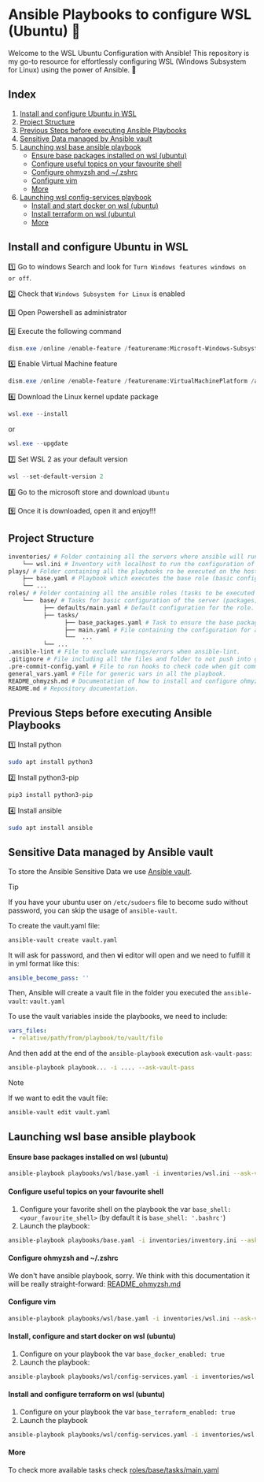 # Ansible Playbooks to configure WSL (Ubuntu) :tophat:

Welcome to the WSL Ubuntu Configuration with Ansible! This repository is my go-to resource for effortlessly configuring WSL (Windows Subsystem for Linux) using the power of Ansible. :tophat:

## Index
1. [Install and configure Ubuntu in WSL](#install-and-configure-ubuntu-in-wsl)
2. [Project Structure](#project-structure)
3. [Previous Steps before executing Ansible Playbooks](#previous-steps-before-executing-ansible-playbooks)
4. [Sensitive Data managed by Ansible vault](#sensitive-data-managed-by-ansible-vault)
5. [Launching wsl base ansible playbook](#launching-wsl-base-ansible-playbook)
    - [Ensure base packages installed on wsl (ubuntu)](#ensure-base-packages-installed-on-wsl-ubuntu)
    - [Configure useful topics on your favourite shell](#configure-useful-topics-on-your-favourite-shell)
    - [Configure ohmyzsh and ~/.zshrc](#configure-ohmyzsh-and-zshrc)
    - [Configure vim](#configure-vim)
    - [More](#more)
6. [Launching wsl config-services playbook](#launching-wsl-config-services-playbook)
    - [Install and start docker on wsl (ubuntu)](#install-and-start-docker-on-wsl-ubuntu)
    - [Install terraform on wsl (ubuntu)](#install-terraform-on-wsl-ubuntu)
    - [More](#more-1)

## Install and configure Ubuntu in WSL
:one: Go to windows Search and look for `Turn Windows features windows on or off`.

:two: Check that `Windows Subsystem for Linux` is enabled

:three: Open Powershell as administrator

:four: Execute the following command
```ps1
dism.exe /online /enable-feature /featurename:Microsoft-Windows-Subsystem-Linux /all /norestart
```

:five: Enable Virtual Machine feature
```ps1
dism.exe /online /enable-feature /featurename:VirtualMachinePlatform /all /norestart
```

:six: Download the Linux kernel update package
```ps1
wsl.exe --install
```

or

```ps1
wsl.exe --upgdate
```

:seven: Set WSL 2 as your default version
```ps1
wsl --set-default-version 2
```

:eight: Go to the microsoft store and download `Ubuntu`

:nine: Once it is downloaded, open it and enjoy!!!

## Project Structure
```bash
inventories/ # Folder containing all the servers where ansible will run and its configuration.
    └── wsl.ini # Inventory with localhost to run the configuration of the wsl (ubuntu).
plays/ # Folder containing all the playbooks ro be executed on the hosts, we have one playbook per role.
    ├── base.yaml # Playbook which executes the base role (basic configuration for the server).
    └── ...
roles/ # Folder containing all the ansible roles (tasks to be executed on the playbooks).
    └──  base/ # Tasks for basic configuration of the server (packages, pubkeys, etc.).
          ├── defaults/main.yaml # Default configuration for the role.
          ├── tasks/
                ├── base_packages.yaml # Task to ensure the base packages installed.
                ├── main.yaml # File containing the configuration for all the tasks and how to use them.
                └──  ...
          └── ...
.ansible-lint # File to exclude warnings/errors when ansible-lint.
.gitignore # File including all the files and folder to not push into git.
.pre-commit-config.yaml # File to run hooks to check code when git commit.
general_vars.yaml # File for generic vars in all the playbook.
README_ohmyzsh.md # Documentation of how to install and configure ohmyzsh.
README.md # Repository documentation.
```

## Previous Steps before executing Ansible Playbooks
:one: Install python
```bash
sudo apt install python3
```

:two: Install python3-pip
```bash
pip3 install python3-pip
```

:four: Install ansible
```bash
sudo apt install ansible
```

## Sensitive Data managed by Ansible vault
To store the Ansible Sensitive Data we use [Ansible vault](https://docs.ansible.com/ansible/latest/vault_guide/index.html).

> [!TIP]
> If you have your ubuntu user on `/etc/sudoers` file to become sudo without password, you can skip the usage of `ansible-vault`.

To create the vault.yaml file:
```bash
ansible-vault create vault.yaml
```

It will ask for password, and then **vi** editor will open and we need to fulfill it in yml format like this:

```yml
ansible_become_pass: ''
```

Then, Ansible will create a vault file in the folder you executed the `ansible-vault`: `vault.yaml`

To use the vault variables inside the playbooks, we need to include:

```yml
vars_files:
 - relative/path/from/playbook/to/vault/file
```

And then add at the end of the `ansible-playbook` execution `ask-vault-pass`:

```bash
ansible-playbook playbook... -i .... --ask-vault-pass
```

> [!NOTE]
> If we want to edit the vault file:
> ```bash
> ansible-vault edit vault.yaml
> ```

## Launching wsl base ansible playbook
#### Ensure base packages installed on wsl (ubuntu)
```bash
ansible-playbook playbooks/wsl/base.yaml -i inventories/wsl.ini --ask-vault-pass --tags base-packages --check
```

#### Configure useful topics on your favourite shell
1. Configure your favorite shell on the playbook the var `base_shell: <your_favourite_shell>` (by default it is `base_shell: '.bashrc'`)
2. Launch the playbook:
```bash
ansible-playbook playbooks/base.yaml -i inventories/inventory.ini --ask-vault-pass --tags base-shell-config --check
```

#### Configure ohmyzsh and ~/.zshrc
We don't have ansible playbook, sorry. We think with this documentation it will be really straight-forward: [README_ohmyzsh.md](README_ohmyzsh.md)

#### Configure vim
```bash
ansible-playbook playbooks/wsl/base.yaml -i inventories/wsl.ini --ask-vault-pass --tags base-vim-config --check
```

#### Install, configure and start docker on wsl (ubuntu)
1. Configure on your playbook the var `base_docker_enabled: true`
2. Launch the playbook:
```bash
ansible-playbook playbooks/wsl/config-services.yaml -i inventories/wsl.ini --ask-vault-pass --tags config-services-docker --check
```

#### Install and configure terraform on wsl (ubuntu)
1. Configure on your playbook the var `base_terraform_enabled: true`
2. Launch the playbook
```bash
ansible-playbook playbooks/wsl/config-services.yaml -i inventories/wsl.ini --ask-vault-pass --tags config-services-terraform --check
```

#### More
To check more available tasks check [roles/base/tasks/main.yaml](roles/base/tasks/main.yaml)
